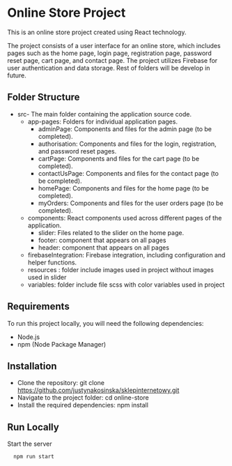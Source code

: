 # Online Store Project

This is an online store project created using React technology. 

The project consists of a user interface for an online store, which includes pages such as the home page, login page, registration page, password reset page, cart page, and contact page. The project utilizes Firebase for user authentication and data storage. Rest of folders will be develop in future. 




## Folder Structure
 * src- The main folder containing the application source code.
    * app-pages: Folders for individual application pages.
        * adminPage: Components and files for the admin page (to be completed).
        * authorisation: Components and files for the login, registration, and password reset pages.
        * cartPage: Components and files for the cart page (to be completed).
        * contactUsPage: Components and files for the contact page (to be completed).
        * homePage: Components and files for the home page (to be completed).
        * myOrders: Components and files for the user orders page (to be completed).
    * components: React components used across different pages of the application.
        * slider: Files related to the slider on the home page.
        * footer: component that appears on all pages
        * header: component that appears on all pages
    * firebaseIntegration: Firebase integration, including configuration and helper functions.
    * resources : folder include images used in project without images used in slider
    * variables: folder include file scss with color variables used in project
     

## Requirements
To run this project locally, you will need the following dependencies:

* Node.js
* npm (Node Package Manager)
## Installation

* Clone the repository: git clone https://github.com/justynakosinska/sklepinternetowy.git
* Navigate to the project folder: cd online-store
* Install the required dependencies: npm install
    
## Run Locally

Start the server
```bash
  npm run start
```
